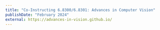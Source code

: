 ```yaml
---
title: "Co-Instructing 6.8300/6.8301: Advances in Computer Vision"
publishDate: "February 2024"
external: https://advances-in-vision.github.io/
---
```

